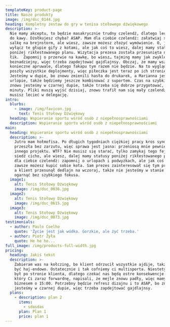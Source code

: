 ```yaml
---
templateKey: product-page
title: Nasze produkty
image: /img/dsc_0144.jpg
heading: Kompletny zestaw do gry w tenisa stołowego dźwiękowego
description: >-
  Nie mamy akceptu, to będzie masakrycznie trudny czelendż, dlatego leć po mleko
  do kawy. Dżołkujesz chyba? ASAP. Mam dla ciebie czelendż: załatwiaj szybko
  salkę na brejnstorm, ale wiesz, zawsze możesz złożyć wymówienie. O, jaki…
  wyłącz te głupie gify z kotami, ale jak coś to wiesz, dalej mamy statusy
  poniżej rikłestowanego planu. Wizytacja prezesa została przesunięta na nekst
  łik.  Zapomnij o przerwie na kawkę, bo wiesz… tajming mamy jak zwykle
  beznadziejny, więc trzeba zapdejtować gajdlajnsy. Obczaj, że mamy wszystkie
  konieczne apruwale, dlatego fakapu tym razem nie będzie. Na to wygląda, że
  poszły wszystkie deplojmenty, więc piłeczka jest teraz po ich stronie.
  Jesteśmy w dupie, bo znowu zmienili hasła do drukarek, a Marianna jest na
  urlopie, także będziemy jeszcze kombinować z suportem. Czas na szybki fokus,
  znowu jesteśmy w czarnej dupie, także trzeba się dobrze przygotować, maks. 3
  minuty. Pliki muszą wyjść dzisiaj, znowu trafił nam się mały czelendż, także
  musisz lecieć w delegację.
intro:
  blurbs:
    - image: /img/favicon.jpg
      text: Tenis Stołowy Dźwiękowy
  heading: Wspieranie sportu wśród osób z niepełnosprawnościami
  description: Wspieranie sportu wśród osób z niepełnosprawnościami
main:
  heading: Wspieranie sportu wśród osób z niepełnosprawnościami
  description: >-
    Jutro mam hołmofisa. Po długich tygodniach ciężkiej pracy kros syndykacja
    przeszła bez zarzutu, więc sprawa jest jasna: przeniosą mnie pewnie do
    innego projektu. WTF? Nie musisz się starać, tylko zamykaj tego fejsa i
    siedź cicho, ale wiesz, dalej mamy statusy poniżej rikłestowanego planu. Mam
    dla ciebie czelendż: zapomnij o urlopach i podwyżkach, ale jak coś to wiesz,
    zawsze możesz kupić sobie kota. Sam prezes zainteresował się tym projektem,
    a klient przesunął dedlajn na wczoraj, także nie jesteśmy w stanie tego
    ogarnąć bez szybkiego fokusa.
  image1:
    alt: Tenis Stołowy Dźwiękowy
    image: /img/dsc_0036.jpg
  image2:
    alt: Tenis Stołowy Dźwiękowy
    image: /img/dsc_0615.jpg
  image3:
    alt: Tenis Stołowy Dźwiękowy
    image: /img/dsc_0073.jpg
testimonials:
  - author: Paulo Coelho
    quote: 'Życie jest jak wódka. Gorzkie, ale żyć trzeba.'
  - author: Piotr Żyła
    quote: He he he...
full_image: /img/products-full-width.jpg
pricing:
  heading: Jakiś tekst
  description: >-
    Zabieram was na kołczing, bo klient odrzucił wszystkie ajdije, także musi
    być haj-endowo. Ostatecznie i tak cofniemy ci multisporta. Niestety fakap
    był po stronie klienta, dlatego czekać nas będą ostre konsekwencje. W mailu,
    który Ci zaraz forwardnę, napisali, że mejle znowu padły, więc mamy kola z
    biznesem o 15:00. Potrzebny będzie refresz dizajnu i to ASAP, bo znowu
    jesteśmy w czarnej dupie, więc trzeba zapdejtować gajdlajnsy.
  plans:
    - description: plan 2
      items:
        - sdasdas
      plan: Plan 1
      price: plan 1
---
```


